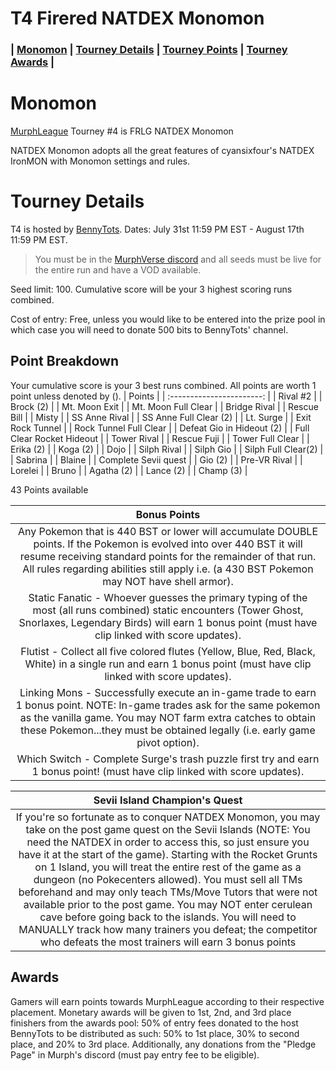 # T4 Firered NATDEX Monomon

### | [Monomon](#Monomon) | [Tourney Details](#Tourney-Details) | [Tourney Points](#Point-Breakdown) | [Tourney Awards](#Awards) |

# Monomon

[MurphLeague](https://github.com/TakeJoshyy/TheMurphVerse/blob/main/2.Tournaments/1.MurphLeague-2025/README.md) Tourney #4 is FRLG NATDEX Monomon

NATDEX Monomon adopts all the great features of cyansixfour's NATDEX IronMON with Monomon settings and rules. 

# Tourney Details

T4 is hosted by [BennyTots](https://www.twitch.tv/bennytots). Dates: July 31st 11:59 PM EST - August 17th 11:59 PM EST.

> You must be in the [MurphVerse discord](https://discord.gg/fNX4geCU) and all seeds must be live for the entire run and have a VOD available.

Seed limit: 100. Cumulative score will be your 3 highest scoring runs combined.

Cost of entry: Free, unless you would like to be entered into the prize pool in which case you will need to donate 500 bits to BennyTots' channel.


## Point Breakdown
Your cumulative score is your 3 best runs combined. All points are worth 1 point unless denoted by ().
|           Points          | 
| :-----------------------: | 
| Rival #2                  |
| Brock (2)                 | 
| Mt. Moon Exit             |
| Mt. Moon Full Clear       |
| Bridge Rival              | 
| Rescue Bill               |
| Misty                     | 
| SS Anne Rival             |
| SS Anne Full Clear (2)    |
| Lt. Surge                 |
| Exit Rock Tunnel          |
| Rock Tunnel Full Clear    |
| Defeat Gio in Hideout (2) |
| Full Clear Rocket Hideout |
| Tower Rival               |
| Rescue Fuji               |
| Tower Full Clear          |
| Erika (2)                 |
| Koga  (2)                 |
| Dojo                      |
| Silph Rival               |
| Silph Gio                 |
| Silph Full Clear(2)       |
| Sabrina                   |
| Blaine                    |
| Complete Sevii quest      |
| Gio (2)                   |
| Pre-VR Rival              |
| Lorelei                   |
| Bruno                     |
| Agatha (2)                |
| Lance (2)                 |
| Champ (3)                 |

  43 Points available 


|        Bonus Points       |
| :-----------------------: |
| Any Pokemon that is 440 BST or lower will accumulate DOUBLE points. If the Pokemon is evolved into over 440 BST it will resume receiving standard points for the remainder of that run. All rules regarding abilities still apply i.e. (a 430 BST Pokemon may NOT have shell armor).|
|Static Fanatic - Whoever guesses the primary typing of the most (all runs combined) static encounters (Tower Ghost, Snorlaxes, Legendary Birds) will earn 1 bonus point (must have clip linked with score updates). |
|Flutist - Collect all five colored flutes (Yellow, Blue, Red, Black, White) in a single run and earn 1 bonus point (must have clip linked with score updates).|
|Linking Mons - Successfully execute an in-game trade to earn 1 bonus point. NOTE: In-game trades ask for the same pokemon as the vanilla game. You may NOT farm extra catches to obtain these Pokemon...they must be obtained legally (i.e. early game pivot option).
|Which Switch - Complete Surge's trash puzzle first try and earn 1 bonus point! (must have clip linked with score updates).|

|Sevii Island Champion's Quest|
| :-----------------------: |
|If you're so fortunate as to conquer NATDEX Monomon, you may take on the post game quest on the Sevii Islands (NOTE: You need the NATDEX in order to access this, so just ensure you have it at the start of the game). Starting with the Rocket Grunts on 1 Island, you will treat the entire rest of the game as a dungeon (no Pokecenters allowed). You must sell all TMs beforehand and may only teach TMs/Move Tutors that were not available prior to the post game. You may NOT enter cerulean cave before going back to the islands. You will need to MANUALLY track how many trainers you defeat; the competitor who defeats the most trainers will earn 3 bonus points|

## Awards

Gamers will earn points towards MurphLeague according to their respective placement. Monetary awards will be given to 1st, 2nd, and 3rd place finishers from the awards pool: 50% of entry fees donated to the host BennyTots to be distributed as such: 50% to 1st place, 30% to second place, and 20% to 3rd place. Additionally, any donations from the "Pledge Page" in Murph's discord (must pay entry fee to be eligible).

